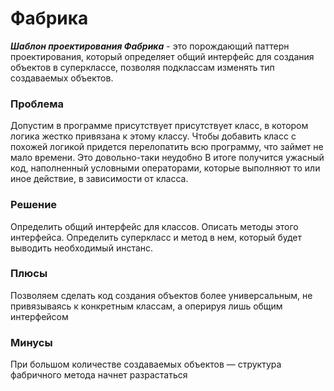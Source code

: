 
# Фабрика

***Шаблон проектирования Фабрика*** - это порождающий паттерн проектирования, который определяет общий интерфейс для создания объектов в суперклассе, позволяя подклассам изменять тип создаваемых объектов.

### Проблема

Допустим в программе присутствует присутствует класс, в котором логика жестко привязана к этому классу. Чтобы добавить класс с похожей логикой придется перелопатить всю программу, что займет не мало времени. Это довольно-таки неудобно
В итоге получится ужасный код, наполненный условными операторами, которые выполняют то или иное действие, в зависимости от класса.

### Решение

Определить общий интерфейс для классов. Описать методы этого интерфейса. Определить суперкласс и метод в нем, который будет выводить необходимый инстанс.

### Плюсы 

Позволяем сделать код создания объектов более универсальным, не привязываясь к конкретным классам, а оперируя лишь общим интерфейсом

### Минусы

При большом количестве создаваемых объектов — структура фабричного метода начнет разрастаться